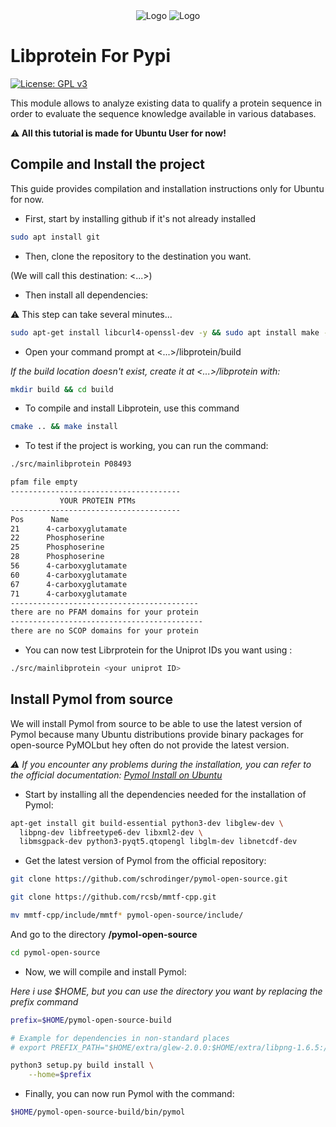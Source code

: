 <div align="center">
  <img src="./banner512x125.png" alt="Logo">
  <img src="libprotein/pypi_packaging/banner512x125.png" alt="Logo">
</div>

# Libprotein For Pypi
[![License: GPL v3](https://img.shields.io/badge/License-GPLv3-blue.svg)](https://www.gnu.org/licenses/gpl-3.0)

This module allows to analyze existing data to qualify a protein sequence in order to evaluate the sequence knowledge available in various databases.

**⚠️ All this tutorial is made for Ubuntu User for now!**

## Compile and Install the project
This guide provides compilation and installation instructions only for Ubuntu for now.

* First, start by installing github if it's not already installed
```sh
sudo apt install git

```
* Then, clone the repository to the destination you want.

(We will call this destination: <...>)

* Then install all dependencies:

⚠️ This step can take several minutes...
```sh
sudo apt-get install libcurl4-openssl-dev -y && sudo apt install make -y && sudo apt install libboost-all-dev -y && sudo apt install cmake -y && sudo apt install swig3.0 && sudo apt upgrade -y && sudo apt install -y
```
* Open your command prompt at <...>/libprotein/build

*If the build location doesn't exist, create it at <...>/libprotein with:*
```sh
mkdir build && cd build
```
* To compile and install Libprotein, use this command
```sh
cmake .. && make install
```
* To test if the project is working, you can run the command:

```sh
./src/mainlibprotein P08493
```
```sh
pfam file empty
--------------------------------------
           YOUR PROTEIN PTMs          
--------------------------------------
Pos      Name
21      4-carboxyglutamate
22      Phosphoserine
25      Phosphoserine
28      Phosphoserine
56      4-carboxyglutamate
60      4-carboxyglutamate
67      4-carboxyglutamate
71      4-carboxyglutamate
------------------------------------------
there are no PFAM domains for your protein
-------------------------------------------
there are no SCOP domains for your protein
```
* You can now test Librprotein for the Uniprot IDs you want using :
```sh
./src/mainlibprotein <your uniprot ID>
```

## Install Pymol from source

We will install Pymol from source to be able to use the latest version of Pymol because many Ubuntu distributions provide binary packages for open-source PyMOLbut hey often do not provide the latest version.

*⚠️ If you encounter any problems during the installation, you can refer to the official documentation: [Pymol Install on Ubuntu](https://pymolwiki.org/index.php/Linux_Install)*

* Start by installing all the dependencies needed for the installation of Pymol:
```sh
apt-get install git build-essential python3-dev libglew-dev \
  libpng-dev libfreetype6-dev libxml2-dev \
  libmsgpack-dev python3-pyqt5.qtopengl libglm-dev libnetcdf-dev
 ```

* Get the latest version of Pymol from the official repository:
```sh
git clone https://github.com/schrodinger/pymol-open-source.git
```
```sh
git clone https://github.com/rcsb/mmtf-cpp.git
```
```sh
mv mmtf-cpp/include/mmtf* pymol-open-source/include/
```
And go to the directory **/pymol-open-source**
```sh
cd pymol-open-source
```
* Now, we will compile and install Pymol:

*Here i use $HOME, but you can use the directory you want by replacing the prefix command*
```sh
prefix=$HOME/pymol-open-source-build
```
```sh
# Example for dependencies in non-standard places
# export PREFIX_PATH="$HOME/extra/glew-2.0.0:$HOME/extra/libpng-1.6.5:/opt/local"

python3 setup.py build install \
    --home=$prefix
```
* Finally, you can now run Pymol with the command:
```sh
$HOME/pymol-open-source-build/bin/pymol
```
